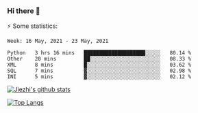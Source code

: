 ### Hi there 👋

⚡ Some statistics:

<!--START_SECTION:waka-->
```text
Week: 16 May, 2021 - 23 May, 2021

Python   3 hrs 16 mins   ████████████████████░░░░░   80.14 % 
Other    20 mins         ██░░░░░░░░░░░░░░░░░░░░░░░   08.33 % 
XML      8 mins          █░░░░░░░░░░░░░░░░░░░░░░░░   03.62 % 
SQL      7 mins          ▓░░░░░░░░░░░░░░░░░░░░░░░░   02.98 % 
INI      5 mins          ▓░░░░░░░░░░░░░░░░░░░░░░░░   02.12 % 
```
<!--END_SECTION:waka-->

[![Jiezhi's github stats](https://github-readme-stats.vercel.app/api?username=Jiezhi&show_icons=true)](https://github.com/Jiezhi/github-readme-stats)

[![Top Langs](https://github-readme-stats.vercel.app/api/top-langs/?username=Jiezhi&hide=javascript,html)](https://github.com/Jiezhi/github-readme-stats)
<!--
**Jiezhi/Jiezhi** is a ✨ _special_ ✨ repository because its `README.md` (this file) appears on your GitHub profile.

Here are some ideas to get you started:

- 🔭 I’m currently working on ...
- 🌱 I’m currently learning ...
- 👯 I’m looking to collaborate on ...
- 🤔 I’m looking for help with ...
- 💬 Ask me about ...
- 📫 How to reach me: ...
- 😄 Pronouns: ...
- ⚡ Fun fact: ...
-->

